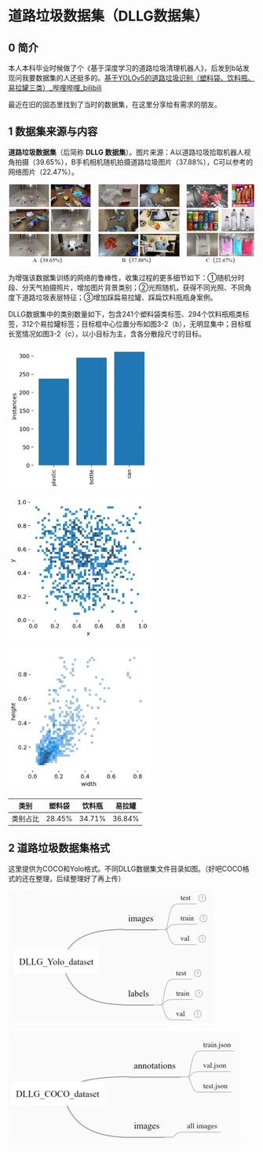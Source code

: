 # 道路垃圾数据集（DLLG数据集）



## 0 简介

本人本科毕业时候做了个《基于深度学习的道路垃圾清理机器人》，后发到b站发现问我要数据集的人还挺多的。[基于YOLOv5的道路垃圾识别（塑料袋、饮料瓶、易拉罐三类）_哔哩哔哩_bilibili](https://www.bilibili.com/video/BV1uB4y1X7z9/?spm_id_from=333.999.0.0&vd_source=f28939dc0e342331c3f0f0bd48dd9378)

最近在旧的固态里找到了当时的数据集，在这里分享给有需求的朋友。

## 1 数据集来源与内容

**道路垃圾数据集**（后简称 **DLLG 数据集**）。图片来源：A以道路垃圾拾取机器人视角拍摄（39.65%），B手机相机随机拍摄道路垃圾图片（37.88%），C可以参考的网络图片（22.47%）。

<img src="README.assets/wps2.jpg" alt="img">



为增强该数据集训练的网络的鲁棒性，收集过程的更多细节如下：①随机分时段、分天气拍摄照片，增加图片背景类别；②光照随机，获得不同光照、不同角度下道路垃圾表层特征；③增加踩扁易拉罐、踩扁饮料瓶瓶身案例。

DLLG数据集中的类别数量如下，包含241个塑料袋类标签、294个饮料瓶瓶类标签，312个易拉罐标签；目标框中心位置分布如图3-2（b），无明显集中；目标框长宽情况如图3-2（c），以小目标为主，含各分散段尺寸的目标。

![img](README.assets/wps8.jpg)

![img](README.assets/wps9.jpg)

![img](README.assets/wps10.jpg)

| 类别     | 塑料袋 | 饮料瓶 | 易拉罐 |
| -------- | ------ | ------ | ------ |
| 类别占比 | 28.45% | 34.71% | 36.84% |


## 2 道路垃圾数据集格式

这里提供为COCO和Yolo格式。不同DLLG数据集文件目录如图。（好吧COCO格式的还在整理，后续整理好了再上传）

![img](README.assets/wps11.jpg)

![img](README.assets/wps12.jpg)
